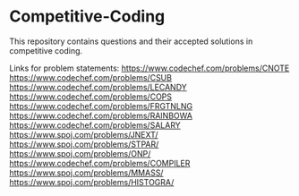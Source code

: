 # Competitive-Coding
This repository contains questions and their accepted solutions in competitive coding.


Links for problem statements:
https://www.codechef.com/problems/CNOTE
https://www.codechef.com/problems/CSUB    
https://www.codechef.com/problems/LECANDY 
https://www.codechef.com/problems/COPS   
https://www.codechef.com/problems/FRGTNLNG  
https://www.codechef.com/problems/RAINBOWA  
https://www.codechef.com/problems/SALARY
https://www.spoj.com/problems/JNEXT/
https://www.spoj.com/problems/STPAR/
https://www.spoj.com/problems/ONP/
https://www.codechef.com/problems/COMPILER
https://www.spoj.com/problems/MMASS/
https://www.spoj.com/problems/HISTOGRA/
